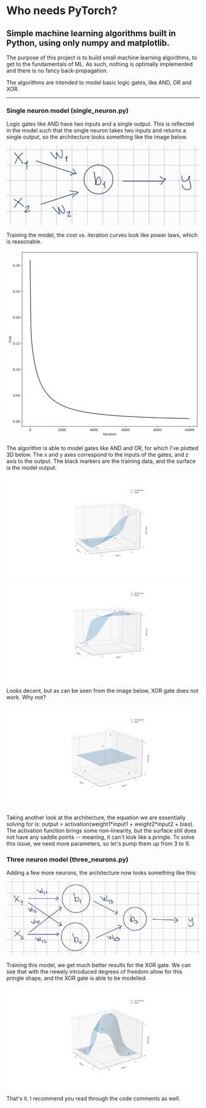 # Who needs PyTorch?
## Simple machine learning algorithms built in Python, using only numpy and matplotlib.

The purpose of this project is to build small machine learning algorithms, to get to the fundamentals of ML.
As such, nothing is optimally implemented and there is no fancy back-propagation.

The algorithms are intended to model basic logic gates, like AND, OR and XOR.

---------------

### Single neuron model (single_neuron.py)

Logic gates like AND have two inputs and a single output. This is reflected in the model such that the single neuron
takes two inputs and returns a single output, so the architecture looks something like the image below.

![Single neuron architecture](./figures/nodes_single.jpg)

Training the model, the cost vs. iteration curves look like power laws, which is reasonable.

![cost vs. iteration curve](./figures/cost_AND.svg)

The algorithm is able to model gates like AND and OR, for which I've plotted 3D below.
The x and y axes correspond to the inputs of the gates, and z axis to the output. The black
markers are the training data, and the surface is the model output.

![AND surface](./figures/surface_AND.jpg)
![OR surface](./figures/surface_OR.jpg)

Looks decent, but as can be seen from the image below, XOR gate does not work. Why not?

![XOR surface single](./figures/surface_single_XOR.jpg)

Taking another look at the architecture, the equation we are essentially solving for is:
output = activation(weight1\*input1 + weight2*input2 + bias). The activation function brings some non-linearity,
but the surface still does not have any saddle points -- meaning, it can't look like a pringle. To solve this issue, we
need more parameters, so let's pump them up from 3 to 9.

### Three neuron model (three_neurons.py)

Adding a few more neurons, the architecture now looks something like this:

![Three neuron architecture](./figures/nodes_triple.jpg)

Training this model, we get much better results for the XOR gate. We can see that with the
newely introduced degrees of freedom allow for this pringle shape, and the XOR gate is able to be modelled.

![XOR surface triple](./figures/surface_XOR.jpg)

That's it. I recommend you read through the code comments as well.

